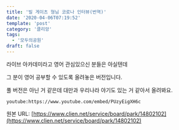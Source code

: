 ```yaml
---
title: '빌 게이츠 형님 코로나 인터뷰(번역)'
date: '2020-04-06T07:19:52'
template: 'post'
category: '클리앙'
tags: 
  - '모두의공원'
draft: false
---
```


라이브 아카데미라고 영어 관심있으신 분들은 아실텐데

그 분이 영어 공부할 수 있도록 올려놓은 버전입니다.

풀 버전은 아닌 거 같은데 대만과 우리나라 야기도 있는 거 같아서 올려봐요.

`youtube:https://www.youtube.com/embed/PUzyEigXH6c`

원본 URL: [https://www.clien.net/service/board/park/14802102](https://www.clien.net/service/board/park/14802102)